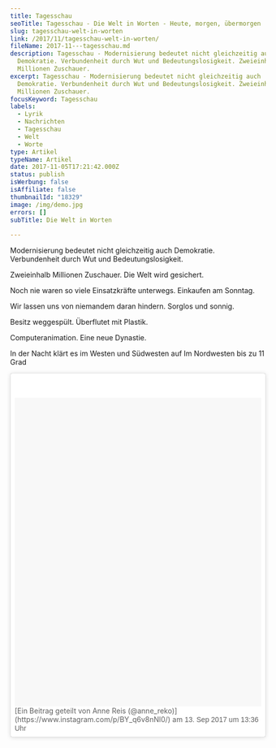 ```yaml
---
title: Tagesschau
seoTitle: Tagesschau - Die Welt in Worten - Heute, morgen, übermorgen
slug: tagesschau-welt-in-worten
link: /2017/11/tagesschau-welt-in-worten/
fileName: 2017-11---tagesschau.md
description: Tagesschau - Modernisierung bedeutet nicht gleichzeitig auch
  Demokratie. Verbundenheit durch Wut und Bedeutungslosigkeit. Zweieinhalb
  Millionen Zuschauer.
excerpt: Tagesschau - Modernisierung bedeutet nicht gleichzeitig auch
  Demokratie. Verbundenheit durch Wut und Bedeutungslosigkeit. Zweieinhalb
  Millionen Zuschauer.
focusKeyword: Tagesschau
labels:
  - Lyrik
  - Nachrichten
  - Tagesschau
  - Welt
  - Worte
type: Artikel
typeName: Artikel
date: 2017-11-05T17:21:42.000Z
status: publish
isWerbung: false
isAffiliate: false
thumbnailId: "18329"
image: /img/demo.jpg
errors: []
subTitle: Die Welt in Worten
  
---
```


Modernisierung bedeutet nicht gleichzeitig auch Demokratie. Verbundenheit durch
Wut und Bedeutungslosigkeit.

Zweieinhalb Millionen Zuschauer. Die Welt wird gesichert.

Noch nie waren so viele Einsatzkräfte unterwegs. Einkaufen am Sonntag.

Wir lassen uns von niemandem daran hindern. Sorglos und sonnig.

Besitz weggespült. Überflutet mit Plastik.

Computeranimation. Eine neue Dynastie.

In der Nacht klärt es im Westen und Südwesten auf Im Nordwesten bis zu 11 Grad

<blockquote class="instagram-media" style="background: #FFF; border: 0; border-radius: 3px; box-shadow: 0 0 1px 0 rgba(0,0,0,0.5),0 1px 10px 0 rgba(0,0,0,0.15); margin: 1px; max-width: 658px; padding: 0; width: calc(100% - 2px);" data-instgrm-version="7">
<div style="padding: 8px;">
<div style="background: #F8F8F8; line-height: 0; margin-top: 40px; padding: 62.5% 0; text-align: center; width: 100%;"></div> 
[Ein Beitrag geteilt von Anne Reis (@anne_reko)](https://www.instagram.com/p/BY_q6v8nNl0/)  am <time style="font-family: Arial,sans-serif; font-size: 14px; line-height: 17px;" datetime="2017-09-13T20:36:53+00:00">13. Sep 2017 um 13:36 Uhr</time>

</div></blockquote>

<script async defer src="//platform.instagram.com/en_US/embeds.js"></script>

  
